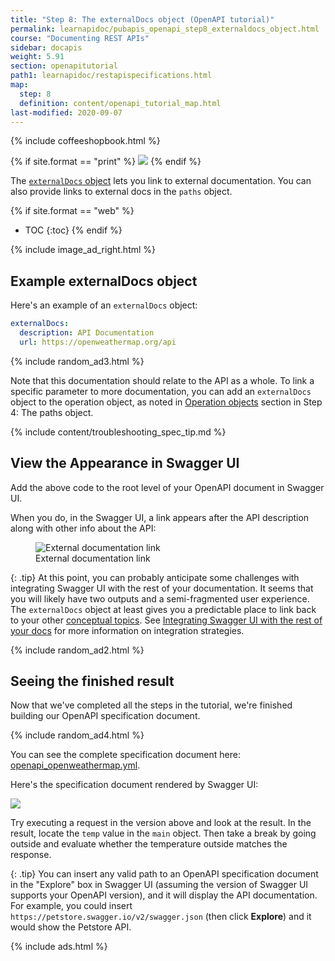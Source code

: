 ```yaml
---
title: "Step 8: The externalDocs object (OpenAPI tutorial)"
permalink: learnapidoc/pubapis_openapi_step8_externaldocs_object.html
course: "Documenting REST APIs"
sidebar: docapis
weight: 5.91
section: openapitutorial
path1: learnapidoc/restapispecifications.html
map:
  step: 8
  definition: content/openapi_tutorial_map.html
last-modified: 2020-09-07
---
```


{% include coffeeshopbook.html %}

{% if site.format == "print" %}
<img src="{{site.api_media}}/openapistep8.png"/>
{% endif %}

The [`externalDocs` object](https://github.com/OAI/OpenAPI-Specification/blob/master/versions/3.1.0.md#external-documentation-object) lets you link to external documentation. You can also provide links to external docs in the `paths` object.

{% if site.format == "web" %}
* TOC
{:toc}
{% endif %}

{% include image_ad_right.html %}

## Example externalDocs object

Here's an example of an `externalDocs` object:

```yaml
externalDocs:
  description: API Documentation
  url: https://openweathermap.org/api
```

{% include random_ad3.html %}

Note that this documentation should relate to the API as a whole. To link a specific parameter to more documentation, you can add an `externalDocs` object to the operation object, as noted in [Operation objects](pubapis_openapi_step4_paths_object.html#operation-objects) section in Step 4: The paths object.

{% include content/troubleshooting_spec_tip.md %}

## <i class="fa fa-user-circle"></i> View the Appearance in Swagger UI

Add the above code to the root level of your OpenAPI document in Swagger UI.

When you do, in the Swagger UI, a link appears after the API description along with other info about the API:

<figure><img class="docimage" src="{{site.api_media}}/step8swaggerprogress.png" alt="External documentation link" /><figcaption>External documentation link</figcaption></figure>

{: .tip}
At this point, you can probably anticipate some challenges with integrating Swagger UI with the rest of your documentation. It seems that you will likely have two outputs and a semi-fragmented user experience. The `externalDocs` object at least gives you a predictable place to link back to your other [conceptual topics](docconceptual.html). See [Integrating Swagger UI with the rest of your docs](pubapis_combine_swagger_and_guide.html) for more information on integration strategies.

{% include random_ad2.html %}

## <i class="fa fa-user-circle"></i> Seeing the finished result

Now that we've completed all the steps in the tutorial, we're finished building our OpenAPI specification document.

{% include random_ad4.html %}

You can see the complete specification document here: <a href="https://idratherbewriting.com/docs/openapi_spec_and_generated_ref_docs/openapi_openweathermap.yml">openapi_openweathermap.yml</a>.

Here's the specification document rendered by Swagger UI:

<a target="\_blank" href="https://idratherbewriting.com/assets/files/swagger/index.html" class="noExtIcon"><img src="{{site.api_media}}/swagger_full_result.png" class="large" /></a>

Try executing a request in the version above and look at the result. In the result, locate the `temp` value in the `main` object. Then take a break by going outside and evaluate whether the temperature outside matches the response.

{: .tip}
You can insert any valid path to an OpenAPI specification document in the "Explore" box in Swagger UI (assuming the version of Swagger UI supports your OpenAPI version), and it will display the API documentation. For example, you could insert `https://petstore.swagger.io/v2/swagger.json` (then click **Explore**) and it would show the Petstore API.

{% include ads.html %}
